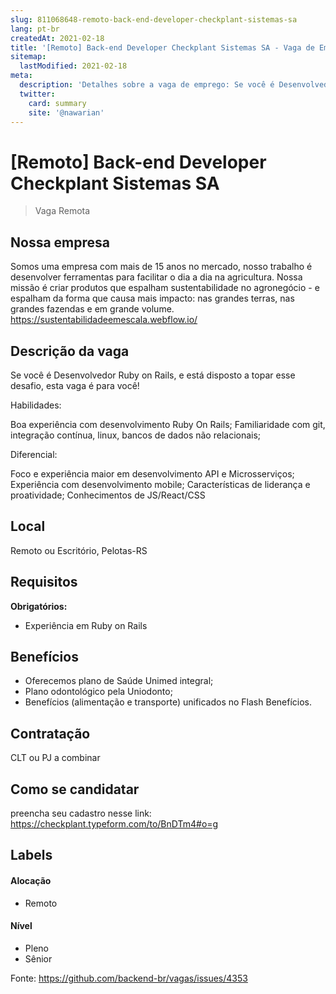 ```yaml
---
slug: 811068648-remoto-back-end-developer-checkplant-sistemas-sa
lang: pt-br
createdAt: 2021-02-18
title: '[Remoto] Back-end Developer Checkplant Sistemas SA - Vaga de Emprego'
sitemap:
  lastModified: 2021-02-18
meta:
  description: 'Detalhes sobre a vaga de emprego: Se você é Desenvolvedor Ruby on Rails, e está disposto a topar esse desafio, esta vaga é para você! Habilidades: Boa experiência com desenvolvimento Ruby On Rails; Familiaridade com git, integração contínua, linux, bancos de dados não relacionais; Diferencial: Foco e experiência maior em desenvolvimento API e Microsserviços; Experiência com desenvolvimento mobile; Características de liderança e proatividade; Conhecimentos de JS/React/CSS'
  twitter:
    card: summary
    site: '@nawarian'
---
```


# [Remoto] Back-end Developer Checkplant Sistemas SA

<!--
==================================================
Caso a vaga for remoto durante a pandemia informar no texto "Remoto durante o covid"
==================================================
-->
<!-- 
==================================================
POR FAVOR, SÓ POSTE SE A VAGA FOR PARA BACK-END!

Não faça distinção de gênero no título da vaga.

Use: "Back-End Developer" ao invés de 
"Desenvolvedor Back-End" \o/

Exemplo: `[São Paulo] Back-End Developer @ NOME DA EMPRESA`
==================================================
-->
<!--
==================================================
Caso a vaga for remoto durante a pandemia deixar a linha abaixo
==================================================
-->
> Vaga Remota 

## Nossa empresa

Somos uma empresa com mais de 15 anos no mercado, nosso trabalho é desenvolver ferramentas para facilitar o dia a dia na agricultura. Nossa missão é criar produtos que espalham sustentabilidade no agronegócio - e espalham da forma que causa mais impacto: nas grandes terras, nas grandes fazendas e em grande volume. https://sustentabilidadeemescala.webflow.io/

## Descrição da vaga

Se você é Desenvolvedor Ruby on Rails, e está disposto a topar esse desafio, esta vaga é para você!

Habilidades:

Boa experiência com desenvolvimento Ruby On Rails;
Familiaridade com git, integração contínua, linux, bancos de dados não relacionais;

Diferencial:

Foco e experiência maior em desenvolvimento API e Microsserviços;
Experiência com desenvolvimento mobile;
Características de liderança e proatividade;
Conhecimentos de JS/React/CSS

## Local

Remoto ou Escritório, Pelotas-RS

## Requisitos

**Obrigatórios:**
- Experiência em Ruby on Rails

## Benefícios

- Oferecemos plano de Saúde Unimed integral;
- Plano odontológico pela Uniodonto; 
- Benefícios (alimentação e transporte) unificados no Flash Benefícios.

## Contratação

CLT ou PJ a combinar

## Como se candidatar

preencha seu cadastro nesse link:
https://checkplant.typeform.com/to/BnDTm4#o=g


## Labels
<!-- retire os labels que não fazem sentido à vaga -->

#### Alocação
- Remoto

#### Nível
- Pleno
- Sênior




Fonte: https://github.com/backend-br/vagas/issues/4353